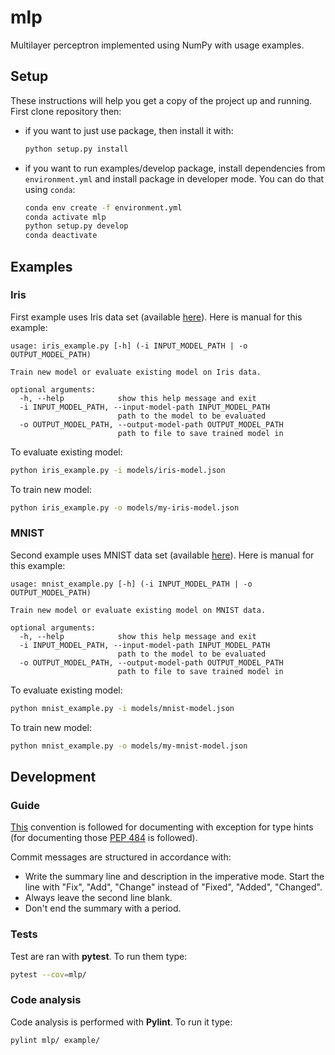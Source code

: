 # mlp
Multilayer perceptron implemented using NumPy with usage examples.

## Setup
These instructions will help you get a copy of the project up and running. First clone repository then:

- if you want to just use package, then install it with:
  ```bash
  python setup.py install
  ```
- if you want to run examples/develop package, install dependencies from `environment.yml` and install package in developer mode. You can do that using `conda`:
  ```bash
  conda env create -f environment.yml
  conda activate mlp
  python setup.py develop
  conda deactivate
  ```

## Examples

### Iris
First example uses Iris data set (available [here](https://archive.ics.uci.edu/ml/datasets/iris)). Here is manual for this example:
```
usage: iris_example.py [-h] (-i INPUT_MODEL_PATH | -o OUTPUT_MODEL_PATH)

Train new model or evaluate existing model on Iris data.

optional arguments:
  -h, --help            show this help message and exit
  -i INPUT_MODEL_PATH, --input-model-path INPUT_MODEL_PATH
                        path to the model to be evaluated
  -o OUTPUT_MODEL_PATH, --output-model-path OUTPUT_MODEL_PATH
                        path to file to save trained model in
```

To evaluate existing model:
```bash
python iris_example.py -i models/iris-model.json
```

To train new model:
```bash
python iris_example.py -o models/my-iris-model.json
```

### MNIST
Second example uses MNIST data set (available [here](http://yann.lecun.com/exdb/mnist/)). Here is manual for this example:
```
usage: mnist_example.py [-h] (-i INPUT_MODEL_PATH | -o OUTPUT_MODEL_PATH)

Train new model or evaluate existing model on MNIST data.

optional arguments:
  -h, --help            show this help message and exit
  -i INPUT_MODEL_PATH, --input-model-path INPUT_MODEL_PATH
                        path to the model to be evaluated
  -o OUTPUT_MODEL_PATH, --output-model-path OUTPUT_MODEL_PATH
                        path to file to save trained model in
```

To evaluate existing model:
```bash
python mnist_example.py -i models/mnist-model.json
```

To train new model:
```bash
python mnist_example.py -o models/my-mnist-model.json
```

## Development

### Guide
[This](http://sphinxcontrib-napoleon.readthedocs.io/en/latest/example_google.html) convention is followed for documenting with exception for type hints (for documenting those [PEP 484](https://www.python.org/dev/peps/pep-0484/) is followed).

Commit messages are structured in accordance with:
- Write the summary line and description in the imperative mode. Start the line with "Fix", "Add", "Change" instead of "Fixed", "Added", "Changed".
- Always leave the second line blank.
- Don't end the summary with a period.

### Tests
Test are ran with __pytest__. To run them type:
```bash
pytest --cov=mlp/
```

### Code analysis
Code analysis is performed with __Pylint__. To run it type:
```bash
pylint mlp/ example/
```
